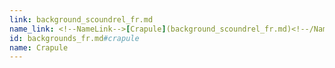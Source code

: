 ```yaml
---
link: background_scoundrel_fr.md
name_link: <!--NameLink-->[Crapule](background_scoundrel_fr.md)<!--/NameLink-->
id: backgrounds_fr.md#crapule
name: Crapule
---
```


